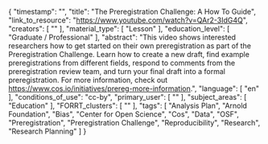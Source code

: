 {
    "timestamp": "",
    "title": "The Preregistration Challenge: A How To Guide",
    "link_to_resource": "https://www.youtube.com/watch?v=QAr2-3IdG4Q",
    "creators": [
        ""
    ],
    "material_type": [
        "Lesson"
    ],
    "education_level": [
        "Graduate / Professional"
    ],
    "abstract": "This video shows interested researchers how to get started on their own preregistration as part of the Preregistration Challenge. Learn how to create a new draft, find example preregistrations from different fields, respond to comments from the preregistration review team, and turn your final draft into a formal preregistration.  For more information, check out https://www.cos.io/initiatives/prereg-more-information.",
    "language": [
        "en"
    ],
    "conditions_of_use": "cc-by",
    "primary_user": [
        ""
    ],
    "subject_areas": [
        "Education"
    ],
    "FORRT_clusters": [
        ""
    ],
    "tags": [
        "Analysis Plan",
        "Arnold Foundation",
        "Bias",
        "Center for Open Science",
        "Cos",
        "Data",
        "OSF",
        "Preregistration",
        "Preregistration Challenge",
        "Reproducibility",
        "Research",
        "Research Planning"
    ]
}